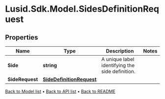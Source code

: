 # Lusid.Sdk.Model.SidesDefinitionRequest

## Properties

Name | Type | Description | Notes
------------ | ------------- | ------------- | -------------
**Side** | **string** | A unique label identifying the side definition. | 
**SideRequest** | [**SideDefinitionRequest**](SideDefinitionRequest.md) |  | 

[Back to Model list](../README.md#documentation-for-models) &#8226; [Back to API list](../README.md#documentation-for-api-endpoints) &#8226; [Back to README](../README.md)

